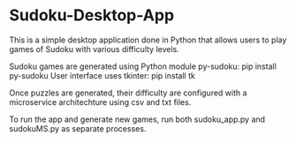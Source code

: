 # Sudoku-Desktop-App

This is a simple desktop application done in Python that allows users to play games of Sudoku with various difficulty levels.

Sudoku games are generated using Python module py-sudoku: pip install py-sudoku
User interface uses tkinter: pip install tk

Once puzzles are generated, their difficulty are configured with a microservice architechture using csv and txt files.

To run the app and generate new games, run both sudoku_app.py and sudokuMS.py as separate processes.
